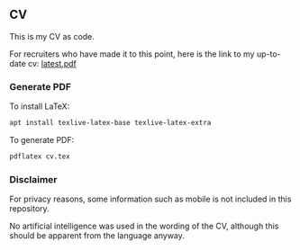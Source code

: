 ## CV

This is my CV as code. <br> 

For recruiters who have made it to this point, here is the link to my up-to-date cv: [latest.pdf](cv.pdf)  

### Generate PDF


To install LaTeX:
```sh
apt install texlive-latex-base texlive-latex-extra
```

To generate PDF:
```bash
pdflatex cv.tex
```

### Disclaimer

For privacy reasons, some information such as mobile is not included in this repository.

No artificial intelligence was used in the wording of the CV, although this should be apparent from the language
anyway.
